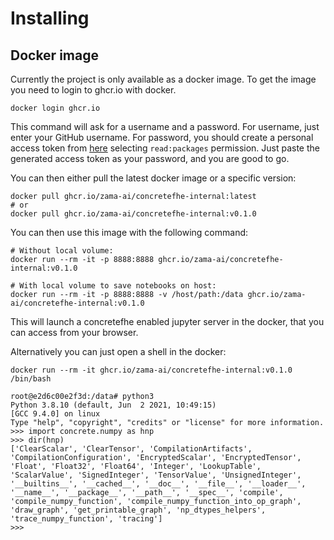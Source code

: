 # Installing

## Docker image

Currently the project is only available as a docker image. To get the image you need to login to ghcr.io with docker.

```shell
docker login ghcr.io
```

This command will ask for a username and a password. For username, just enter your GitHub username. For password, you should create a personal access token from [here](https://github.com/settings/tokens) selecting `read:packages` permission. Just paste the generated access token as your password, and you are good to go.

You can then either pull the latest docker image or a specific version:

```shell
docker pull ghcr.io/zama-ai/concretefhe-internal:latest
# or
docker pull ghcr.io/zama-ai/concretefhe-internal:v0.1.0
```

You can then use this image with the following command:

```shell
# Without local volume:
docker run --rm -it -p 8888:8888 ghcr.io/zama-ai/concretefhe-internal:v0.1.0

# With local volume to save notebooks on host:
docker run --rm -it -p 8888:8888 -v /host/path:/data ghcr.io/zama-ai/concretefhe-internal:v0.1.0
```

This will launch a concretefhe enabled jupyter server in the docker, that you can access from your browser.

Alternatively you can just open a shell in the docker:

```shell
docker run --rm -it ghcr.io/zama-ai/concretefhe-internal:v0.1.0 /bin/bash

root@e2d6c00e2f3d:/data# python3
Python 3.8.10 (default, Jun  2 2021, 10:49:15)
[GCC 9.4.0] on linux
Type "help", "copyright", "credits" or "license" for more information.
>>> import concrete.numpy as hnp
>>> dir(hnp)
['ClearScalar', 'ClearTensor', 'CompilationArtifacts', 'CompilationConfiguration', 'EncryptedScalar', 'EncryptedTensor', 'Float', 'Float32', 'Float64', 'Integer', 'LookupTable', 'ScalarValue', 'SignedInteger', 'TensorValue', 'UnsignedInteger', '__builtins__', '__cached__', '__doc__', '__file__', '__loader__', '__name__', '__package__', '__path__', '__spec__', 'compile', 'compile_numpy_function', 'compile_numpy_function_into_op_graph', 'draw_graph', 'get_printable_graph', 'np_dtypes_helpers', 'trace_numpy_function', 'tracing']
>>>
```





